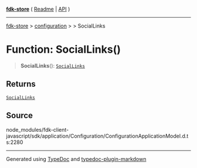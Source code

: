 [**fdk-store**](../../../README.md) ( [Readme](../../../README.md) \| [API](../../../API.md) )

---

[fdk-store](../../../API.md) > [configuration](../../README.md) > [<internal>](../README.md) > SocialLinks

# Function: SocialLinks()

> **SocialLinks**(): [`SocialLinks`](../type-aliases/type-alias.SocialLinks.md)

## Returns

[`SocialLinks`](../type-aliases/type-alias.SocialLinks.md)

## Source

node_modules/fdk-client-javascript/sdk/application/Configuration/ConfigurationApplicationModel.d.ts:2280

---

Generated using [TypeDoc](https://typedoc.org/) and [typedoc-plugin-markdown](https://www.npmjs.com/package/typedoc-plugin-markdown)
